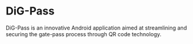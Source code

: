 # DiG-Pass
DiG-Pass is an innovative Android application aimed at  streamlining and securing the gate-pass process through QR code technology.
